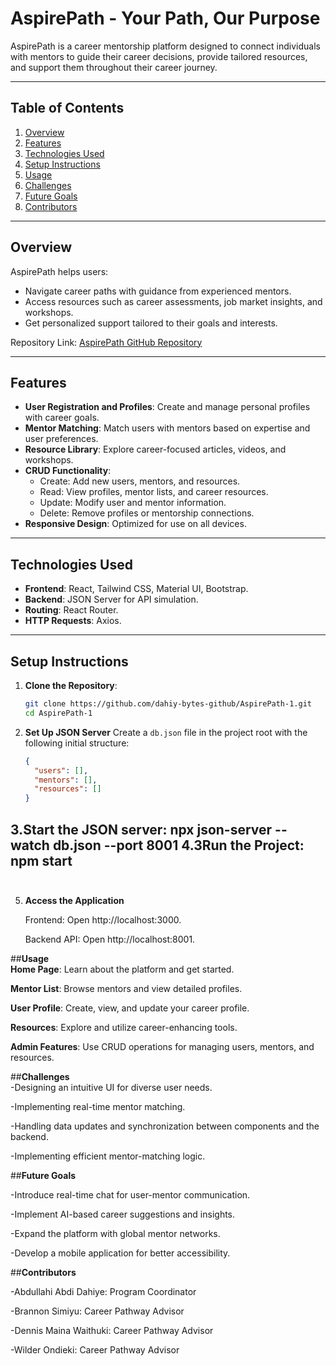 # **AspirePath - Your Path, Our Purpose**

AspirePath is a career mentorship platform designed to connect individuals with mentors to guide their career decisions, provide tailored resources, and support them throughout their career journey.

---

## **Table of Contents**
1. [Overview](#overview)
2. [Features](#features)
3. [Technologies Used](#technologies-used)
4. [Setup Instructions](#setup-instructions)
5. [Usage](#usage)
6. [Challenges](#challenges)
7. [Future Goals](#future-goals)
8. [Contributors](#contributors)

---

## **Overview**
AspirePath helps users:
- Navigate career paths with guidance from experienced mentors.
- Access resources such as career assessments, job market insights, and workshops.
- Get personalized support tailored to their goals and interests.

Repository Link: [AspirePath GitHub Repository](https://github.com/dahiy-bytes-github/AspirePath-1)

---

## **Features**
- **User Registration and Profiles**: Create and manage personal profiles with career goals.
- **Mentor Matching**: Match users with mentors based on expertise and user preferences.
- **Resource Library**: Explore career-focused articles, videos, and workshops.
- **CRUD Functionality**:
  - Create: Add new users, mentors, and resources.
  - Read: View profiles, mentor lists, and career resources.
  - Update: Modify user and mentor information.
  - Delete: Remove profiles or mentorship connections.
- **Responsive Design**: Optimized for use on all devices.

---

## **Technologies Used**
- **Frontend**: React, Tailwind CSS, Material UI, Bootstrap.
- **Backend**: JSON Server for API simulation.
- **Routing**: React Router.
- **HTTP Requests**: Axios.

---

## **Setup Instructions**
1. **Clone the Repository**:
   ```bash
   git clone https://github.com/dahiy-bytes-github/AspirePath-1.git
   cd AspirePath-1
2. **Set Up JSON Server**
   Create a `db.json` file in the project root with the following initial structure:
   ```json
   {
     "users": [],
     "mentors": [],
     "resources": []
   }
 3.**Start the JSON server:**
    npx json-server --watch db.json --port 8001
4.**3Run the Project:**
    npm start  
    <br>
---
5. **Access the Application**  

    Frontend: Open http://localhost:3000.  

    Backend API: Open http://localhost:8001.  

##**Usage** <br>
**Home Page**: Learn about the platform and get started.  

**Mentor List**: Browse mentors and view detailed profiles.  

**User Profile**: Create, view, and update your career profile.  

**Resources**: Explore and utilize career-enhancing tools.  

**Admin Features**: Use CRUD operations for managing users, mentors, and resources.  

##**Challenges**<br>
-Designing an intuitive UI for diverse user needs.  

-Implementing real-time mentor matching.  

-Handling data updates and synchronization between components and the backend.  

-Implementing efficient mentor-matching logic.<br>

##**Future Goals** <br>

-Introduce real-time chat for user-mentor communication.  

-Implement AI-based career suggestions and insights.  

-Expand the platform with global mentor networks.  

-Develop a mobile application for better accessibility.  

##**Contributors**<br>

-Abdullahi Abdi Dahiye: Program Coordinator  

-Brannon Simiyu: Career Pathway Advisor  

-Dennis Maina Waithuki: Career Pathway Advisor  

-Wilder Ondieki: Career Pathway Advisor  
